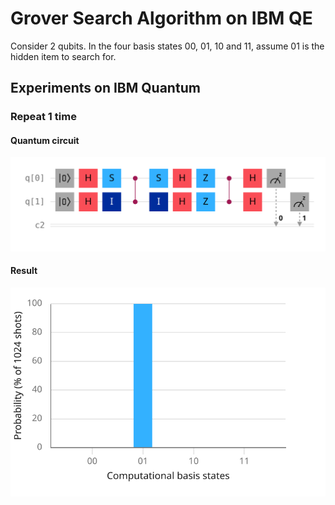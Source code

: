 # Grover Search Algorithm on IBM QE

Consider 2 qubits. In the four basis states 00, 01, 10 and 11, assume 01 is the hidden item to search for.

## Experiments on IBM Quantum

### Repeat 1 time

#### Quantum circuit

![](img/composer.svg)

#### Result

![](img/result1.svg)

